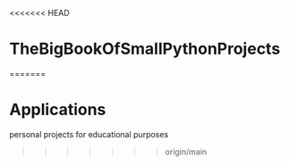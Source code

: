 <<<<<<< HEAD
# TheBigBookOfSmallPythonProjects
=======
# Applications
personal projects for educational purposes
>>>>>>> origin/main

